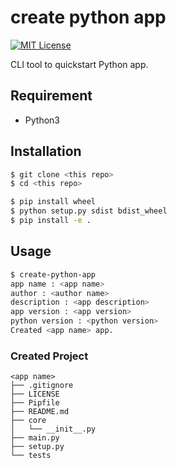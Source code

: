 # create python app

[![MIT License](http://img.shields.io/badge/license-MIT-blue.svg?style=flat)](LICENSE)

CLI tool to quickstart Python app.

## Requirement

- Python3

## Installation

```sh
$ git clone <this repo>
$ cd <this repo>

$ pip install wheel
$ python setup.py sdist bdist_wheel
$ pip install -e .
```

## Usage

```sh
$ create-python-app
app name : <app name>
author : <author name>
description : <app description>
app version : <app version>
python version : <python version>
Created <app name> app.
```

### Created Project

```
<app name>
├── .gitignore
├── LICENSE
├── Pipfile
├── README.md
├── core
│   └── __init__.py
├── main.py
├── setup.py
└── tests
```
